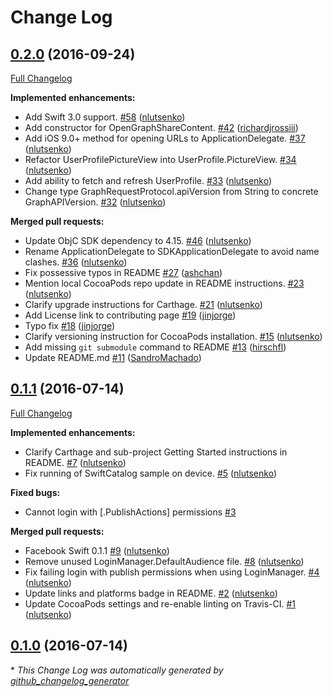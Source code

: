 # Change Log

## [0.2.0](https://github.com/facebook/facebook-sdk-swift/tree/0.2.0) (2016-09-24)
[Full Changelog](https://github.com/facebook/facebook-sdk-swift/compare/0.1.1...0.2.0)

**Implemented enhancements:**

- Add Swift 3.0 support. [\#58](https://github.com/facebook/facebook-sdk-swift/pull/58) ([nlutsenko](https://github.com/nlutsenko))
- Add constructor for OpenGraphShareContent. [\#42](https://github.com/facebook/facebook-sdk-swift/pull/42) ([richardjrossiii](https://github.com/richardjrossiii))
- Add iOS 9.0+ method for opening URLs to ApplicationDelegate. [\#37](https://github.com/facebook/facebook-sdk-swift/pull/37) ([nlutsenko](https://github.com/nlutsenko))
- Refactor UserProfilePictureView into UserProfile.PictureView. [\#34](https://github.com/facebook/facebook-sdk-swift/pull/34) ([nlutsenko](https://github.com/nlutsenko))
- Add ability to fetch and refresh UserProfile. [\#33](https://github.com/facebook/facebook-sdk-swift/pull/33) ([nlutsenko](https://github.com/nlutsenko))
- Change type GraphRequestProtocol.apiVersion from String to concrete GraphAPIVersion. [\#32](https://github.com/facebook/facebook-sdk-swift/pull/32) ([nlutsenko](https://github.com/nlutsenko))

**Merged pull requests:**

- Update ObjC SDK dependency to 4.15. [\#46](https://github.com/facebook/facebook-sdk-swift/pull/46) ([nlutsenko](https://github.com/nlutsenko))
- Rename ApplicationDelegate to SDKApplicationDelegate to avoid name clashes. [\#36](https://github.com/facebook/facebook-sdk-swift/pull/36) ([nlutsenko](https://github.com/nlutsenko))
- Fix possessive typos in README [\#27](https://github.com/facebook/facebook-sdk-swift/pull/27) ([ashchan](https://github.com/ashchan))
- Mention local CocoaPods repo update in README instructions. [\#23](https://github.com/facebook/facebook-sdk-swift/pull/23) ([nlutsenko](https://github.com/nlutsenko))
- Clarify upgrade instructions for Carthage. [\#21](https://github.com/facebook/facebook-sdk-swift/pull/21) ([nlutsenko](https://github.com/nlutsenko))
- Add License link to contributing page [\#19](https://github.com/facebook/facebook-sdk-swift/pull/19) ([jinjorge](https://github.com/jinjorge))
- Typo fix [\#18](https://github.com/facebook/facebook-sdk-swift/pull/18) ([jinjorge](https://github.com/jinjorge))
- Clarify versioning instruction for CocoaPods installation. [\#15](https://github.com/facebook/facebook-sdk-swift/pull/15) ([nlutsenko](https://github.com/nlutsenko))
- Add missing `git submodule` command to README [\#13](https://github.com/facebook/facebook-sdk-swift/pull/13) ([hirschfl](https://github.com/hirschfl))
- Update README.md [\#11](https://github.com/facebook/facebook-sdk-swift/pull/11) ([SandroMachado](https://github.com/SandroMachado))

## [0.1.1](https://github.com/facebook/facebook-sdk-swift/tree/0.1.1) (2016-07-14)
[Full Changelog](https://github.com/facebook/facebook-sdk-swift/compare/0.1.0...0.1.1)

**Implemented enhancements:**

- Clarify Carthage and sub-project Getting Started instructions in README. [\#7](https://github.com/facebook/facebook-sdk-swift/pull/7) ([nlutsenko](https://github.com/nlutsenko))
- Fix running of SwiftCatalog sample on device. [\#5](https://github.com/facebook/facebook-sdk-swift/pull/5) ([nlutsenko](https://github.com/nlutsenko))

**Fixed bugs:**

- Cannot login with \[.PublishActions\] permissions [\#3](https://github.com/facebook/facebook-sdk-swift/issues/3)

**Merged pull requests:**

- Facebook Swift 0.1.1 [\#9](https://github.com/facebook/facebook-sdk-swift/pull/9) ([nlutsenko](https://github.com/nlutsenko))
- Remove unused LoginManager.DefaultAudience file. [\#8](https://github.com/facebook/facebook-sdk-swift/pull/8) ([nlutsenko](https://github.com/nlutsenko))
- Fix failing login with publish permissions when using LoginManager. [\#4](https://github.com/facebook/facebook-sdk-swift/pull/4) ([nlutsenko](https://github.com/nlutsenko))
- Update links and platforms badge in README. [\#2](https://github.com/facebook/facebook-sdk-swift/pull/2) ([nlutsenko](https://github.com/nlutsenko))
- Update CocoaPods settings and re-enable linting on Travis-CI. [\#1](https://github.com/facebook/facebook-sdk-swift/pull/1) ([nlutsenko](https://github.com/nlutsenko))

## [0.1.0](https://github.com/facebook/facebook-sdk-swift/tree/0.1.0) (2016-07-14)


\* *This Change Log was automatically generated by [github_changelog_generator](https://github.com/skywinder/Github-Changelog-Generator)*